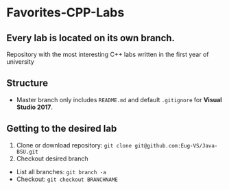 # Favorites-CPP-Labs
## Every lab is located on its own branch. 
Repository with the most interesting С++ labs written in the first year of university
## Structure
- Master branch only includes `README.md` and default `.gitignore` for **Visual Studio 2017**.
## Getting to the desired lab
1. Clone or download repository: `git clone git@github.com:Eug-VS/Java-BSU.git`
2. Checkout desired branch
  * List all branches: `git branch -a`
  * Checkout: `git checkout BRANCHNAME`
